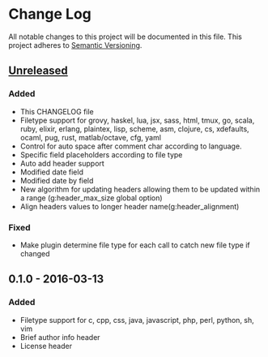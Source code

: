 # Change Log
All notable changes to this project will be documented in this file.
This project adheres to [Semantic Versioning](http://semver.org/).

## [Unreleased]
### Added
- This CHANGELOG file
- Filetype support for grovy, haskel, lua, jsx,  sass, html, tmux, go, scala, ruby, elixir, erlang, plaintex, lisp, scheme, asm, clojure, cs, xdefaults, ocaml, pug, rust, matlab/octave, cfg, yaml
- Control for auto space after comment char according to language.
- Specific field placeholders according to file type
- Auto add header support
- Modified date field
- Modified date by field
- New algorithm for updating headers allowing them to be updated within a range (g:header_max_size global option)
- Align headers values to longer header name(g:header_alignment)

### Fixed
- Make plugin determine file type for each call to catch new file type if changed

## 0.1.0 - 2016-03-13
### Added
- Filetype support for c, cpp, css, java, javascript, php, perl, python, sh, vim
- Brief author info header
- License header

[Unreleased]: https://github.com/alpertuna/vim-header/compare/v0.1.0...HEAD
